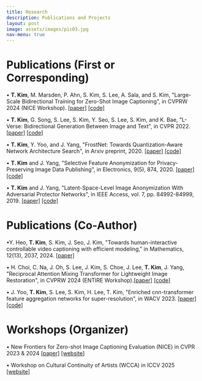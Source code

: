 ```yaml
---
title: Research
description: Publications and Projects
layout: post
image: assets/images/pic03.jpg
nav-menu: true
---
```


# Publications (First or Corresponding)
• **T. Kim**, M. Marsden, P. Ahn, S. Kim, S. Lee, A. Sala, and S. Kim, "Large-Scale Bidirectional Training for Zero-Shot Image Captioning", in CVPRW 2024 (NICE Workshop).
 [[paper]](https://arxiv.org/abs/2211.06774) [[code]](https://github.com/MIMICLab/BITTERS)

• **T. Kim**, G. Song, S. Lee, S. Kim, Y. Seo, S. Lee, S. Kim, and K. Bae, "L-Verse: Bidirectional Generation Between Image and Text", in CVPR 2022.
  [[paper]](https://openaccess.thecvf.com/content/CVPR2022/html/Kim_L-Verse_Bidirectional_Generation_Between_Image_and_Text_CVPR_2022_paper.html) [[code]](https://github.com/MIMICLab/L-Verse)

• **T. Kim**, Y. Yoo, and J. Yang, "FrostNet: Towards Quantization-Aware Network Architecture Search", in Arxiv preprint, 2020.
  [[paper]](https://arxiv.org/abs/2006.09679) [[code]](https://github.com/clovaai/frostnet)

• **T. Kim** and J. Yang, "Selective Feature Anonymization for Privacy-Preserving Image Data Publishing", in Electronics, 9(5), 874, 2020.
  [[paper]](https://www.mdpi.com/2079-9292/9/5/874) [[code]](https://github.com/MIMICLab/PPSGAN)

• **T. Kim** and J. Yang, "Latent-Space-Level Image Anonymization With Adversarial Protector Networks", in IEEE Access, vol. 7, pp. 84992-84999, 2019.
  [[paper]](http://ieeexplore.ieee.org/stamp/stamp.jsp?tp=&arnumber=8744221&isnumber=8600701) [[code]](https://github.com/MIMICLab/PPAP)

# Publications (Co-Author)
•Y. Heo, **T. Kim**, S. Kim, J. Seo, J. Kim, "Towards human-interactive controllable video captioning with efficient modeling," in Mathematics, 12(13), 2037, 2024.
  [[paper]](https://www.mdpi.com/2227-7390/12/13/2037)
  
• H. Choi, C. Na, J. Oh, S. Lee, J. Kim, S. Choe, J. Lee, **T. Kim**, J. Yang, "Reciprocal Attention Mixing Transformer for Lightweight Image Restoration", in CVPRW 2024 (ENTIRE Workshop).[[paper]](https://openaccess.thecvf.com/content/CVPR2024W/NTIRE/papers/Choi_Reciprocal_Attention_Mixing_Transformer_for_Lightweight_Image_Restoration_CVPRW_2024_paper.pdf) [[code]](https://github.com/rami0205/RAMiT)

• J. Yoo, **T. Kim**, S. Lee, S. Kim, H. Lee, T. Kim, "Enriched cnn-transformer feature aggregation networks for super-resolution", in WACV 2023.
 [[paper]](https://openaccess.thecvf.com/content/WACV2023/papers/Yoo_Enriched_CNN-Transformer_Feature_Aggregation_Networks_for_Super-Resolution_WACV_2023_paper.pdf) [[code]](https://github.com/jinsuyoo/act)

# Workshops (Organizer)
• New Frontiers for Zero-shot Image Captioning Evaluation (NICE) in CVPR 2023 & 2024 [[paper]](https://openaccess.thecvf.com/content/CVPR2024W/NICE/html/Kim_NICE_CVPR_2023_Challenge_on_Zero-shot_Image_Captioning_CVPRW_2024_paper.html) [[website]](https://nice.lgresearch.ai/)

• Workshop on Cultural Continuity of Artists (WCCA) in ICCV 2025 [[website]](https://wccartists.github.io/)
